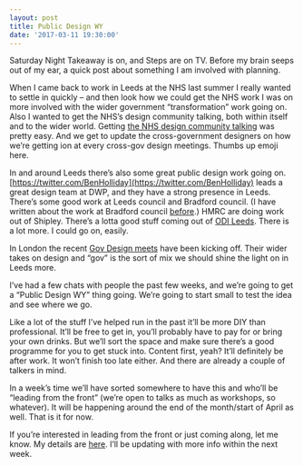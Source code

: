 ```yaml
---
layout: post
title: Public Design WY
date: '2017-03-11 19:30:00'
---
```

Saturday Night Takeaway is on, and Steps are on TV. Before my brain seeps out of my ear, a quick post about something I am involved with planning.

When I came back to work in Leeds at the NHS last summer I really wanted to settle in quickly – and then look how we could get the NHS work I was on more involved with the wider government “transformation” work going on. Also I wanted to get the NHS’s design community talking, both within itself and to the wider world. Getting [the NHS design community talking](http://www.ermlikeyeah.com/getting-people-together/) was pretty easy. And we get to update the cross-government designers on how we’re getting ion at every cross-gov design meetings. Thumbs up emoji here.

In and around Leeds there’s also some great public design work going on. [https://twitter.com/BenHolliday](https://twitter.com/BenHolliday) leads a great design team at DWP, and they have a strong presence in Leeds. There’s some good work at Leeds council and Bradford council. (I have written about the work at Bradford council [before](http://www.ermlikeyeah.com/bradford-gov-uk/).) HMRC are doing work out of Shipley. There’s a lotta good stuff coming out of [ODI Leeds](http://odileeds.org). There is a lot more. I could go on, easily.

In London the recent [Gov Design meets](https://twitter.com/gov_design) have been kicking off. Their wider takes on design and “gov” is the sort of mix we should shine the light on in Leeds more.

I’ve had a few chats with people the past few weeks, and we’re going to get a “Public Design WY” thing going. We’re going to start small to test the idea and see where we go.

Like a lot of the stuff I’ve helped run in the past it’ll be more DIY than professional. It’ll be free to get in, you’ll probably have to pay for or bring your own drinks.  But we’ll sort the space and make sure there’s a good programme for you to get stuck into. Content first, yeah? It’ll definitely be after work. It won’t finish too late either. And there are already a couple of talkers in mind.

In a week’s time we’ll have sorted somewhere to have this and who’ll be “leading from the front” (we’re open to talks as much as workshops, so whatever). It will be happening around the end of the month/start of April as well. That is it for now.

If you’re interested in leading from the front or just coming along, let me know. My details are [here](/contact). I’ll be updating with more info within the next week.
